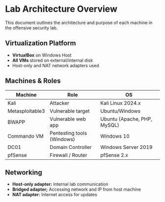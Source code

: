 # Lab Architecture Overview

This document outlines the architecture and purpose of each machine in the offensive security lab.


## Virtualization Platform

- **VirtualBox** on Windows Host
- **All VMs** stored on external/internal disk
- Host-only and NAT network adapters used


##  Machines & Roles

| Machine | Role | OS |
|--------|------|----|
| Kali | Attacker | Kali Linux 2024.x |
| Metasploitable3 | Vulnerable target | Ubuntu/Windows |
| BWAPP | Vulnerable web app | Ubuntu (Apache, PHP, MySQL) |
| Commando VM | Pentesting tools (Windows) | Windows 10 |
| DC01 | Domain Controller | Windows Server 2019 |
| pfSense | Firewall / Router | pfSense 2.x |


##  Networking

- **Host-only adapter:** Internal lab communication
- **Bridged adapter;** Accessing network and IP from host machine
- **NAT adapter:** Internet access for updates

